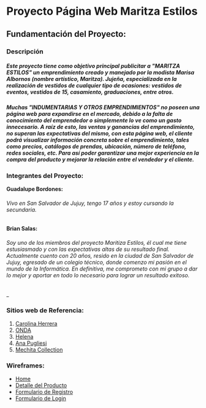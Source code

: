 # Proyecto Página Web Maritza Estilos
##  Fundamentación del Proyecto: 
### Descripción
##### Este proyecto tiene como objetivo principal publicitar a "MARITZA ESTILOS" un emprendimiento creado y manejado por la modista Marisa Albornos (nombre artístico, Maritza). Jujeña, especializada en la realización de vestidos de cualquier tipo de ocasiones: vestidos de eventos, vestidos de 15, casamiento, graduaciones, entre otros.
##### Muchas "INDUMENTARIAS Y OTROS EMPRENDIMIENTOS" no poseen una página web para expandirse en el mercado, debido a la falta de conocimiento del emprendedor o simplemente lo ve como un gasto innecesario. A raíz de esto, las ventas y ganancias del emprendimiento, no superan las expectativas del mismo, con esta página web, el cliente podrá visualizar información concreta sobre el emprendimiento, tales como precios, catálogos de prendas, ubicación, número de teléfono, redes sociales, etc. Para así poder garantizar una mejor experiencia en la compra del producto y mejorar la relación entre el vendedor y el cliente.

### Integrantes del Proyecto:
**Guadalupe Bordones:** 
###### Vivo en San Salvador de Jujuy, tengo 17 años y estoy cursando la secundaria.

**Brian Salas:**
###### Soy uno de los miembros del proyecto Maritiza Estilos, él cual me tiene estusiasmado y con las expectativas altas de su resultado final. Actualmente cuento con 20 años, resido en la ciudad de San Salvador de Jujuy, egresado de un colegio técnico, donde comenzo mi pasión en el mundo de la Informática. En definitiva, me comprometo con mi grupo a dar lo mejor y aportar en todo lo necesario para lograr un resultado exitoso.
_

### Sitios web de Referencia: 
1. [Carolina Herrera](https://www.carolinaherrera.com/ww/es/ "Carolina Herrera")
1. [ONDA](https://tiendaonda.com.ar/ "ONDA")
1. [Helena](https://shop.helena.com.ar/ "Helena")
1. [Ana Pugliesi](https://www.anapugliesi.com/shop/ "Ana Pugliesi")
1. [Mechita Collection](https://mechitacollection.com/ "Mechita Collection")

### Wireframes:
- [Home](https://wireframepro.mockflow.com/editor.jsp?editor=off&perm=Owner&projectid=MaLROtj61pb&publicid=89acffb718a048058ff4ce60eb08033d#/page/ef1159c34b3d4634a9ab3f4c6f7c81a8 "Home")
- [Detalle del Producto](https://wireframe.cc/hnauzU "Detalle del Producto")
- [Formulario de Registro](https://wireframe.cc/1t04ir "Formulario de Registro")
- [Formulario de Login](https://wireframe.cc/AtBc0z "Formulario de Login")